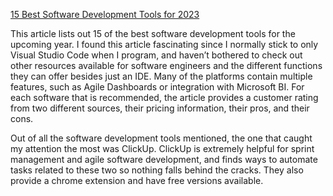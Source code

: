 [15 Best Software Development Tools for 2023](https://clickup.com/blog/software-development-tools/) 

This article lists out 15 of the best software development tools for the upcoming year. I found this article fascinating since I normally stick to only Visual Studio Code when I program, and haven’t bothered to check out other resources available for software engineers and the different functions they can offer besides just an IDE. Many of the platforms contain multiple features, such as Agile Dashboards or integration with Microsoft BI. For each software that is recommended, the article provides a customer rating from two different sources, their pricing information, their pros, and their cons. 

Out of all the software development tools mentioned, the one that caught my attention the most was ClickUp. ClickUp is extremely helpful for sprint management and agile software development, and finds ways to automate tasks related to these two so nothing falls behind the cracks. They also provide a chrome extension and have free versions available. 